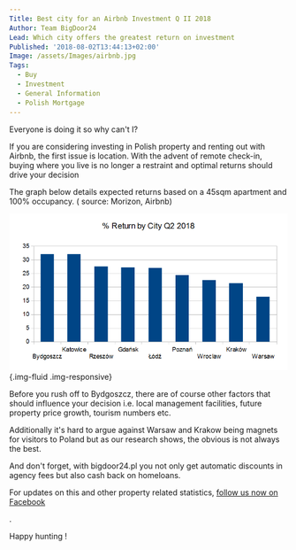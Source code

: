 ```yaml
---
Title: Best city for an Airbnb Investment Q II 2018
Author: Team BigDoor24
Lead: Which city offers the greatest return on investment
Published: '2018-08-02T13:44:13+02:00'
Image: /assets/Images/airbnb.jpg
Tags:
  - Buy
  - Investment
  - General Information
  - Polish Mortgage
---
```

Everyone is doing it so why can't I?

If you are considering investing in Polish property and renting out with Airbnb, the first issue is location. With the advent of remote check-in, buying where you live is no longer a restraint and optimal returns should drive your decision 

 The graph below details expected returns based on a 45sqm apartment and 100% occupancy. ( source: Morizon, Airbnb)

![](../assets/Images/airbnb-graph.png){.img-fluid .img-responsive}

Before you rush off to Bydgoszcz, there are of course other factors that should influence your decision i.e. local management facilities, future property price growth, tourism numbers etc.

Additionally it's hard to argue against Warsaw and Krakow being magnets for visitors to Poland but as our research shows, the obvious is not always the best.

And don't forget, with bigdoor24.pl you not only get automatic discounts in agency fees but also cash back on homeloans.

For updates on this and other property related statistics, [follow us now on Facebook](https://www.facebook.com/bigdoor24) <div class="fb-follow" data-href="https://www.facebook.com/bigdoor24/" data-layout="standard" data-size="large" data-show-faces="true"></div>.

Happy hunting !
